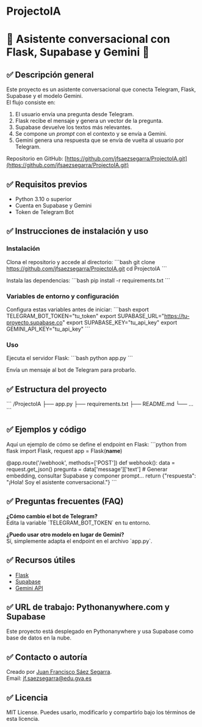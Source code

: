 
# ProjectoIA 
# 🚀 Asistente conversacional con Flask, Supabase y Gemini 🤖

## ✅ Descripción general
Este proyecto es un asistente conversacional que conecta Telegram, Flask, Supabase y el modelo Gemini.  
El flujo consiste en:
1. El usuario envía una pregunta desde Telegram.
2. Flask recibe el mensaje y genera un vector de la pregunta.
3. Supabase devuelve los textos más relevantes.
4. Se compone un *prompt* con el contexto y se envía a Gemini.
5. Gemini genera una respuesta que se envía de vuelta al usuario por Telegram.

Repositorio en GitHub: [https://github.com/jfsaezsegarra/ProjectoIA.git](https://github.com/jfsaezsegarra/ProjectoIA.git)

## ✅ Requisitos previos
- Python 3.10 o superior
- Cuenta en Supabase y Gemini
- Token de Telegram Bot

## ✅ Instrucciones de instalación y uso

### Instalación
Clona el repositorio y accede al directorio:
\`\`\`bash
git clone https://github.com/jfsaezsegarra/ProjectoIA.git
cd ProjectoIA
\`\`\`

Instala las dependencias:
\`\`\`bash
pip install -r requirements.txt
\`\`\`

### Variables de entorno y configuración
Configura estas variables antes de iniciar:
\`\`\`bash
export TELEGRAM_BOT_TOKEN="tu_token"
export SUPABASE_URL="https://tu-proyecto.supabase.co"
export SUPABASE_KEY="tu_api_key"
export GEMINI_API_KEY="tu_api_key"
\`\`\`

### Uso
Ejecuta el servidor Flask:
\`\`\`bash
python app.py
\`\`\`

Envía un mensaje al bot de Telegram para probarlo.

## ✅ Estructura del proyecto
\`\`\`
/ProjectoIA
├── app.py
├── requirements.txt
├── README.md
└── ...
\`\`\`

## ✅ Ejemplos y código
Aquí un ejemplo de cómo se define el endpoint en Flask:
\`\`\`python
from flask import Flask, request
app = Flask(__name__)

@app.route('/webhook', methods=['POST'])
def webhook():
    data = request.get_json()
    pregunta = data['message']['text']
    # Generar embedding, consultar Supabase y componer prompt...
    return {"respuesta": "¡Hola! Soy el asistente conversacional."}
\`\`\`

## ✅ Preguntas frecuentes (FAQ)
**¿Cómo cambio el bot de Telegram?**  
Edita la variable \`TELEGRAM_BOT_TOKEN\` en tu entorno.

**¿Puedo usar otro modelo en lugar de Gemini?**  
Sí, simplemente adapta el endpoint en el archivo \`app.py\`.

## ✅ Recursos útiles
- [Flask](https://flask.palletsprojects.com/)
- [Supabase](https://supabase.com/docs)
- [Gemini API](https://developers.google.com/)

## ✅ URL de trabajo: Pythonanywhere.com y Supabase
Este proyecto está desplegado en Pythonanywhere y usa Supabase como base de datos en la nube.

## ✅ Contacto o autoría
Creado por [Juan Francisco Sáez Segarra](https://github.com/jfsaezsegarra).  
Email: jf.saezsegarra@edu.gva.es

## ✅ Licencia
MIT License. Puedes usarlo, modificarlo y compartirlo bajo los términos de esta licencia.


